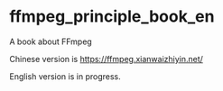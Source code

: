 # ffmpeg_principle_book_en
A book about FFmpeg

Chinese version is https://ffmpeg.xianwaizhiyin.net/

English version is in progress.
